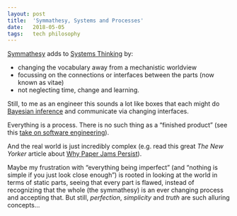 ```yaml
---
layout: post
title:  'Symmathesy, Systems and Processes'
date:   2018-05-05
tags:   tech philosophy
---
```


[Symmathesy](https://norabateson.wordpress.com/2015/11/03/symmathesy-a-word-in-progress/) adds to [Systems Thinking](https://en.wikipedia.org/wiki/Systems_thinking) by:

- changing the vocabulary away from a mechanistic worldview
- focussing on the connections or interfaces between the parts (now known as vitae)
- not neglecting time, change and learning.

Still, to me as an engineer this sounds a lot like boxes that each might do [Bayesian inference](https://en.wikipedia.org/wiki/Bayesian_inference) and communicate via changing interfaces.

Everything is a process. There is no such thing as a “finished product” (see this [take on software engineering](https://the-composition.com/the-origins-of-opera-and-the-future-of-programming-bcdaf8fbe960)).

And the real world is just incredibly complex (e.g. read this great _The New Yorker_ article about [Why Paper Jams Persist](https://www.newyorker.com/magazine/2018/02/12/why-paper-jams-persist)).


Maybe my frustration with “everything being imperfect” (and “nothing is simple if you just look close enough”) is rooted in looking at the world in terms of static parts, seeing that every part is flawed, instead of recognizing that the whole (the symmathesy) is an ever changing process and accepting that.  But still, _perfection_, _simplicity_ and _truth_ are such alluring concepts…